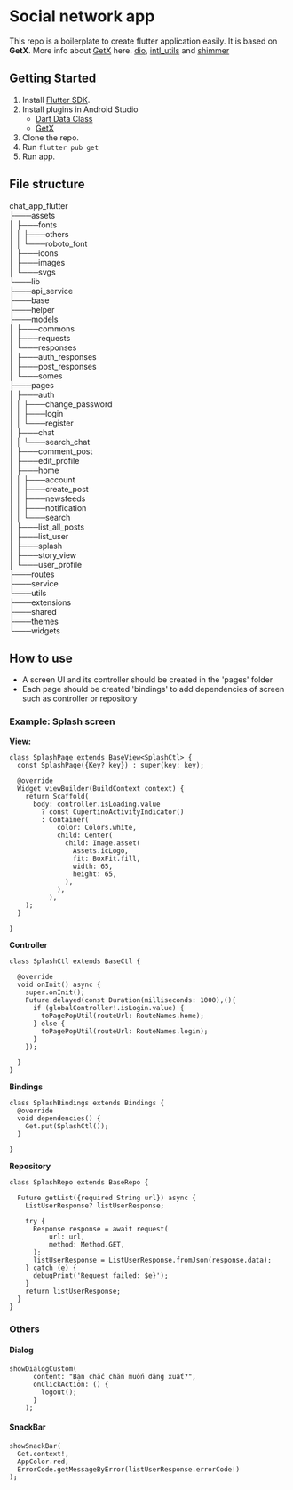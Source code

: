 # Social network app

This repo is a boilerplate to create flutter application easily. It is based on **GetX**. More info about [GetX](https://pub.dev/packages/get) here. [dio](https://pub.dev/packages/dio), [intl_utils](https://pub.dev/packages/intl_utils) and [shimmer](https://pub.dev/packages/shimmer)

## Getting Started

1. Install [Flutter SDK](https://flutter.dev/docs/get-started/install).
2. Install plugins in Android Studio
    * [Dart Data Class](https://plugins.jetbrains.com/plugin/12429-dart-data-class)
    * [GetX](https://plugins.jetbrains.com/plugin/15919-getx)
3. Clone the repo.
4. Run `flutter pub get`
5. Run app.

## File structure
chat_app_flutter<br/>
├───assets<br/>
│   ├───fonts<br/>
│   │   ├───others<br/>
│   │   └───roboto_font<br/>
│   ├───icons<br/>
│   ├───images<br/>
│   └───svgs<br/>
└───lib<br/>
├───api_service<br/>
├───base<br/>
├───helper<br/>
├───models<br/>
│   ├───commons<br/>
│   ├───requests<br/>
│   └───responses<br/>
│       ├───auth_responses<br/>
│       ├───post_responses<br/>
│       └───somes<br/>
├───pages<br/>
│   ├───auth<br/>
│   │   ├───change_password<br/>
│   │   ├───login<br/>
│   │   └───register<br/>
│   ├───chat<br/>
│   │   └───search_chat<br/>
│   ├───comment_post<br/>
│   ├───edit_profile<br/>
│   ├───home<br/>
│   │   ├───account<br/>
│   │   ├───create_post<br/>
│   │   ├───newsfeeds<br/>
│   │   ├───notification<br/>
│   │   └───search<br/>
│   ├───list_all_posts<br/>
│   ├───list_user<br/>
│   ├───splash<br/>
│   ├───story_view<br/>
│   └───user_profile<br/>
├───routes<br/>
├───service<br/>
└───utils<br/>
├───extensions<br/>
├───shared<br/>
├───themes<br/>
└───widgets
 
## How to use
- A screen UI and its controller should be created in the 'pages' folder
- Each page should be created 'bindings' to add dependencies of screen such as controller or repository

### Example: Splash screen

**View:**
```java=
class SplashPage extends BaseView<SplashCtl> {
  const SplashPage({Key? key}) : super(key: key);

  @override
  Widget viewBuilder(BuildContext context) {
    return Scaffold(
      body: controller.isLoading.value
        ? const CupertinoActivityIndicator()
        : Container(
            color: Colors.white,
            child: Center(
              child: Image.asset(
                Assets.icLogo,
                fit: BoxFit.fill,
                width: 65,
                height: 65,
              ),
            ),
          ),
    );
  }

}
```

**Controller**
```java=
class SplashCtl extends BaseCtl {

  @override
  void onInit() async {
    super.onInit();
    Future.delayed(const Duration(milliseconds: 1000),(){
      if (globalController!.isLogin.value) {
        toPagePopUtil(routeUrl: RouteNames.home);
      } else {
        toPagePopUtil(routeUrl: RouteNames.login);
      }
    });

  }
}
```

**Bindings**
```java=
class SplashBindings extends Bindings {
  @override
  void dependencies() {
    Get.put(SplashCtl());
  }

}
```

**Repository**
```java=
class SplashRepo extends BaseRepo {

  Future getList({required String url}) async {
    ListUserResponse? listUserResponse;

    try {
      Response response = await request(
          url: url,
          method: Method.GET,
      );
      listUserResponse = ListUserResponse.fromJson(response.data);
    } catch (e) {
      debugPrint('Request failed: $e}');
    }
    return listUserResponse;
  }
}
```

### Others

#### Dialog
```java=
showDialogCustom(
      content: "Bạn chắc chắn muốn đăng xuất?",
      onClickAction: () {
        logout();
      }
    );
```

#### SnackBar
```java=
showSnackBar(
  Get.context!,
  AppColor.red,
  ErrorCode.getMessageByError(listUserResponse.errorCode!)
);
```
